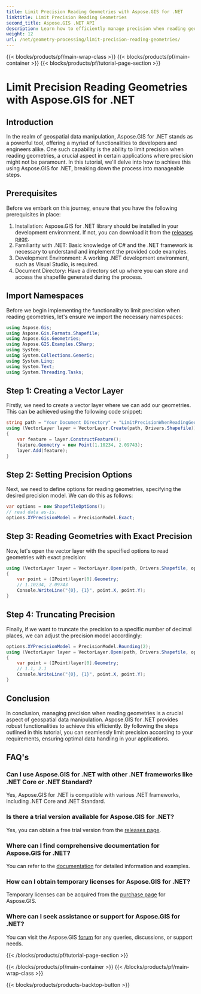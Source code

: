 ```yaml
---
title: Limit Precision Reading Geometries with Aspose.GIS for .NET 
linktitle: Limit Precision Reading Geometries
second_title: Aspose.GIS .NET API
description: Learn how to efficiently manage precision when reading geometries using Aspose.GIS for .NET. Follow our step-by-step guide for optimal data handling.
weight: 12
url: /net/geometry-processing/limit-precision-reading-geometries/
---
```


{{< blocks/products/pf/main-wrap-class >}}
{{< blocks/products/pf/main-container >}}
{{< blocks/products/pf/tutorial-page-section >}}

# Limit Precision Reading Geometries with Aspose.GIS for .NET

## Introduction
In the realm of geospatial data manipulation, Aspose.GIS for .NET stands as a powerful tool, offering a myriad of functionalities to developers and engineers alike. One such capability is the ability to limit precision when reading geometries, a crucial aspect in certain applications where precision might not be paramount. In this tutorial, we'll delve into how to achieve this using Aspose.GIS for .NET, breaking down the process into manageable steps.
## Prerequisites
Before we embark on this journey, ensure that you have the following prerequisites in place:
1. Installation: Aspose.GIS for .NET library should be installed in your development environment. If not, you can download it from the [releases page](https://releases.aspose.com/gis/net/).
2. Familiarity with .NET: Basic knowledge of C# and the .NET framework is necessary to understand and implement the provided code examples.
3. Development Environment: A working .NET development environment, such as Visual Studio, is required.
4. Document Directory: Have a directory set up where you can store and access the shapefile generated during the process.

## Import Namespaces
Before we begin implementing the functionality to limit precision when reading geometries, let's ensure we import the necessary namespaces:
```csharp
using Aspose.Gis;
using Aspose.Gis.Formats.Shapefile;
using Aspose.Gis.Geometries;
using Aspose.GIS.Examples.CSharp;
using System;
using System.Collections.Generic;
using System.Linq;
using System.Text;
using System.Threading.Tasks;
```

## Step 1: Creating a Vector Layer
Firstly, we need to create a vector layer where we can add our geometries. This can be achieved using the following code snippet:
```csharp
string path = "Your Document Directory" + "LimitPrecisionWhenReadingGeometries_out.shp";
using (VectorLayer layer = VectorLayer.Create(path, Drivers.Shapefile))
{
	var feature = layer.ConstructFeature();
	feature.Geometry = new Point(1.10234, 2.09743);
	layer.Add(feature);
}
```
## Step 2: Setting Precision Options
Next, we need to define options for reading geometries, specifying the desired precision model. We can do this as follows:
```csharp
var options = new ShapefileOptions();
// read data as-is.
options.XYPrecisionModel = PrecisionModel.Exact;
```
## Step 3: Reading Geometries with Exact Precision
Now, let's open the vector layer with the specified options to read geometries with exact precision:
```csharp
using (VectorLayer layer = VectorLayer.Open(path, Drivers.Shapefile, options))
{
	var point = (IPoint)layer[0].Geometry;
	// 1.10234, 2.09743
	Console.WriteLine("{0}, {1}", point.X, point.Y);
}
```
## Step 4: Truncating Precision
Finally, if we want to truncate the precision to a specific number of decimal places, we can adjust the precision model accordingly:
```csharp
options.XYPrecisionModel = PrecisionModel.Rounding(2);
using (VectorLayer layer = VectorLayer.Open(path, Drivers.Shapefile, options))
{
	var point = (IPoint)layer[0].Geometry;
	// 1.1, 2.1
	Console.WriteLine("{0}, {1}", point.X, point.Y);
}
```

## Conclusion
In conclusion, managing precision when reading geometries is a crucial aspect of geospatial data manipulation. Aspose.GIS for .NET provides robust functionalities to achieve this efficiently. By following the steps outlined in this tutorial, you can seamlessly limit precision according to your requirements, ensuring optimal data handling in your applications.
## FAQ's
### Can I use Aspose.GIS for .NET with other .NET frameworks like .NET Core or .NET Standard?
Yes, Aspose.GIS for .NET is compatible with various .NET frameworks, including .NET Core and .NET Standard.
### Is there a trial version available for Aspose.GIS for .NET?
Yes, you can obtain a free trial version from the [releases page](https://releases.aspose.com/).
### Where can I find comprehensive documentation for Aspose.GIS for .NET?
You can refer to the [documentation](https://reference.aspose.com/gis/net/) for detailed information and examples.
### How can I obtain temporary licenses for Aspose.GIS for .NET?
Temporary licenses can be acquired from the [purchase page](https://purchase.aspose.com/temporary-license/) for Aspose.GIS.
### Where can I seek assistance or support for Aspose.GIS for .NET?
You can visit the Aspose.GIS [forum](https://forum.aspose.com/c/gis/33) for any queries, discussions, or support needs.

{{< /blocks/products/pf/tutorial-page-section >}}

{{< /blocks/products/pf/main-container >}}
{{< /blocks/products/pf/main-wrap-class >}}

{{< blocks/products/products-backtop-button >}}
